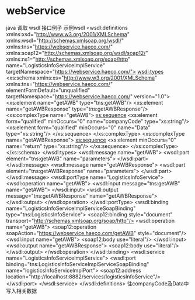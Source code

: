 # webService
java 调取 wsdl 接口例子
示例wsdl
<wsdl:definitions xmlns:xsd="http://www.w3.org/2001/XMLSchema" xmlns:wsdl="http://schemas.xmlsoap.org/wsdl/" xmlns:tns="https://webservice.haeco.com/" xmlns:soap12="http://schemas.xmlsoap.org/wsdl/soap12/" xmlns:ns1="http://schemas.xmlsoap.org/soap/http" name="LogisticsInfoServiceImplService" targetNamespace="https://webservice.haeco.com/">
<wsdl:types>
<xs:schema xmlns:xs="http://www.w3.org/2001/XMLSchema" xmlns:tns="https://webservice.haeco.com/" elementFormDefault="unqualified" targetNamespace="https://webservice.haeco.com/" version="1.0">
<xs:element name="getAWB" type="tns:getAWB"/>
<xs:element name="getAWBResponse" type="tns:getAWBResponse"/>
<xs:complexType name="getAWB">
<xs:sequence>
<xs:element form="qualified" minOccurs="0" name="companyCode" type="xs:string"/>
<xs:element form="qualified" minOccurs="0" name="Data" type="xs:string"/>
</xs:sequence>
</xs:complexType>
<xs:complexType name="getAWBResponse">
<xs:sequence>
<xs:element minOccurs="0" name="return" type="xs:string"/>
</xs:sequence>
</xs:complexType>
</xs:schema>
</wsdl:types>
<wsdl:message name="getAWB">
<wsdl:part element="tns:getAWB" name="parameters"> </wsdl:part>
</wsdl:message>
<wsdl:message name="getAWBResponse">
<wsdl:part element="tns:getAWBResponse" name="parameters"> </wsdl:part>
</wsdl:message>
<wsdl:portType name="LogisticsInfoService">
<wsdl:operation name="getAWB">
<wsdl:input message="tns:getAWB" name="getAWB"> </wsdl:input>
<wsdl:output message="tns:getAWBResponse" name="getAWBResponse"> </wsdl:output>
</wsdl:operation>
</wsdl:portType>
<wsdl:binding name="LogisticsInfoServiceImplServiceSoapBinding" type="tns:LogisticsInfoService">
<soap12:binding style="document" transport="http://schemas.xmlsoap.org/soap/http"/>
<wsdl:operation name="getAWB">
<soap12:operation soapAction="https://webservice.haeco.com/getAWB" style="document"/>
<wsdl:input name="getAWB">
<soap12:body use="literal"/>
</wsdl:input>
<wsdl:output name="getAWBResponse">
<soap12:body use="literal"/>
</wsdl:output>
</wsdl:operation>
</wsdl:binding>
<wsdl:service name="LogisticsInfoServiceImplService">
<wsdl:port binding="tns:LogisticsInfoServiceImplServiceSoapBinding" name="logisticsInfoServiceImplPort">
<soap12:address location="http://localhost:8882/services/logisticsInfoService"/>
</wsdl:port>
</wsdl:service>
</wsdl:definitions>
往companyCode及Data中写入相关数据

